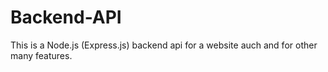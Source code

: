 # Backend-API
This is a Node.js (Express.js) backend api for a website auch and for other many features.
